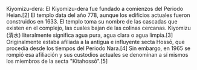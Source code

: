 Kiyomizu-dera: El Kiyomizu-dera fue fundado a comienzos del Periodo Heian.[2]​ El templo data del año 778, aunque los edificios actuales fueron construidos en 1633. El templo toma su nombre de las cascadas que existen en el complejo, las cuales bajan de las colinas cercanas. Kiyomizu (清水) literalmente significa agua pura, agua clara o agua limpia.[3]​ Originalmente estaba afiliada a la antigua e influyente secta Hossō, que procedía desde los tiempos del Periodo Nara.[4]​ Sin embargo, en 1965 se rompió esa afiliación y sus custodios actuales se denominan a sí mismos los miembros de la secta "Kitahossō".[5]​
